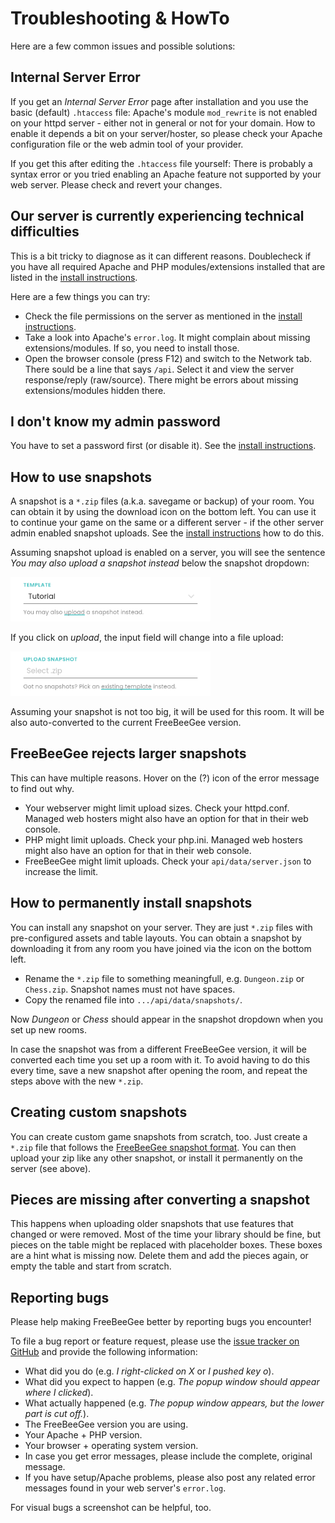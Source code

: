 # Troubleshooting & HowTo

Here are a few common issues and possible solutions:

## Internal Server Error

If you get an *Internal Server Error* page after installation and you use the basic (default) `.htaccess` file: Apache's module `mod_rewrite` is not enabled on your httpd server - either not in general or not for your domain. How to enable it depends a bit on your server/hoster, so please check your Apache configuration file or the web admin tool of your provider.

If you get this after editing the `.htaccess` file yourself: There is probably a syntax error or you tried enabling an Apache feature not supported by your web server. Please check and revert your changes.

## Our server is currently experiencing technical difficulties

This is a bit tricky to diagnose as it can different reasons. Doublecheck if you have all required Apache and PHP modules/extensions installed that are listed in the [install instructions](INSTALL.md).

Here are a few things you can try:

* Check the file permissions on the server as mentioned in the [install instructions](INSTALL.md).
* Take a look into Apache's `error.log`. It might complain about missing extensions/modules. If so, you need to install those.
* Open the browser console (press F12) and switch to the Network tab. There sould be a line that says `/api`. Select it and view the server response/reply (raw/source). There might be errors about missing extensions/modules hidden there.

## I don't know my admin password

You have to set a password first (or disable it). See the [install instructions](INSTALL.md).

## How to use snapshots

A snapshot is a `*.zip` files (a.k.a. savegame or backup) of your room. You can obtain it by using the download icon on the bottom left. You can use it to continue your game on the same or a different server - if the other server admin enabled snapshot uploads. See the [install instructions](INSTALL.md) how to do this.

Assuming snapshot upload is enabled on a server, you will see the sentence *You may also upload a snapshot instead* below the snapshot dropdown:

<img src="troubleshooting-snapshot1.png" width="320px">

If you click on *upload*, the input field will change into a file upload:

<img src="troubleshooting-snapshot2.png" width="320px">

Assuming your snapshot is not too big, it will be used for this room. It will be also auto-converted to the current FreeBeeGee version.

## FreeBeeGee rejects larger snapshots

This can have multiple reasons. Hover on the (?) icon of the error message to find out why.

* Your webserver might limit upload sizes. Check your httpd.conf. Managed web hosters might also have an option for that in their web console.
* PHP might limit uploads. Check your php.ini. Managed web hosters might also have an option for that in their web console.
* FreeBeeGee might limit uploads. Check your `api/data/server.json` to increase the limit.

## How to permanently install snapshots

You can install any snapshot on your server. They are just `*.zip` files with pre-configured assets and table layouts. You can obtain a snapshot by downloading it from any room you have joined via the icon on the bottom left.

* Rename the `*.zip` file to something meaningfull, e.g. `Dungeon.zip` or `Chess.zip`. Snapshot names must not have spaces.
* Copy the renamed file into `.../api/data/snapshots/`.

Now *Dungeon* or *Chess* should appear in the snapshot dropdown when you set up new rooms.

In case the snapshot was from a different FreeBeeGee version, it will be converted each time you set up a room with it. To avoid having to do this every time, save a new snapshot after opening the room, and repeat the steps above with the new `*.zip`.

## Creating custom snapshots

You can create custom game snapshots from scratch, too. Just create a `*.zip` file that follows the [FreeBeeGee snapshot format](snapshots.md). You can then upload your zip like any other snapshot, or install it permanently on the server (see above).

## Pieces are missing after converting a snapshot

This happens when uploading older snapshots that use features that changed or were removed. Most of the time your library should be fine, but pieces on the table might be replaced with placeholder boxes. These boxes are a hint what is missing now. Delete them and add the pieces again, or empty the table and start from scratch.

## Reporting bugs

Please help making FreeBeeGee better by reporting bugs you encounter!

To file a bug report or feature request, please use the [issue tracker on GitHub](https://github.com/ludus-leonis/FreeBeeGee) and provide the following information:

* What did you do (e.g. *I right-clicked on X* or *I pushed key o*).
* What did you expect to happen (e.g. *The popup window should appear where I clicked*).
* What actually happened (e.g. *The popup window appears, but the lower part is cut off.*).
* The FreeBeeGee version you are using.
* Your Apache + PHP version.
* Your browser + operating system version.
* In case you get error messages, please include the complete, original message.
* If you have setup/Apache problems, please also post any related error messages found in your web server's `error.log`.

For visual bugs a screenshot can be helpful, too.
